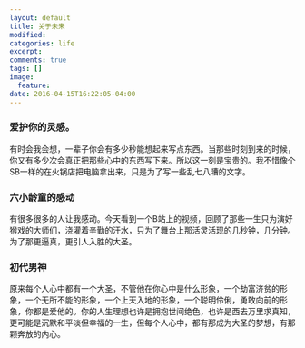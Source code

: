 ```yaml
---
layout: default
title: 关于未来
modified:
categories: life
excerpt:
comments: true
tags: []
image:
  feature:
date: 2016-04-15T16:22:05-04:00
---
```


### 爱护你的灵感。
有时会我会想，一辈子你会有多少秒能想起来写点东西。当那些时刻到来的时候，你又有多少次会真正把那些心中的东西写下来。所以这一刻是宝贵的。我不惜像个SB一样的在火锅店把电脑拿出来，只是为了写一些乱七八糟的文字。

### 六小龄童的感动
有很多很多的人让我感动。今天看到一个B站上的视频，回顾了那些一生只为演好猴戏的大师们，浇灌着辛勤的汗水，只为了舞台上那活灵活现的几秒钟，几分钟。为了那更逼真，更引人入胜的大圣。

### 初代男神
原来每个人心中都有一个大圣，不管他在你心中是什么形象，一个劫富济贫的形象，一个无所不能的形象，一个上天入地的形象，一个聪明伶俐，勇敢向前的形象，你都是爱他的。你的人生理想也许是拥抱世间绝色，也许是西去万里求真知，更可能是沉默和平淡但幸福的一生，但每个人心中，都有那成为大圣的梦想，有那颗奔放的内心。
